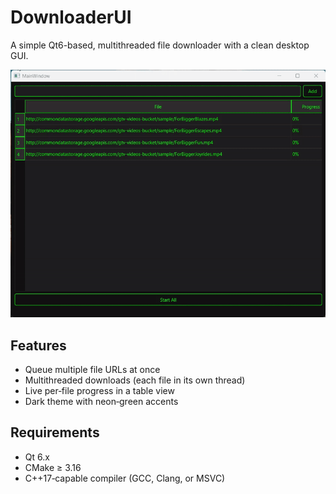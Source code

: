 # DownloaderUI

A simple Qt6-based, multithreaded file downloader with a clean desktop GUI.

<p align="center">
  <img src="assets/DownloaderUI.gif" alt="DownloaderUI Demo" width="600"/>
</p>

## Features

- Queue multiple file URLs at once  
- Multithreaded downloads (each file in its own thread)  
- Live per‑file progress in a table view  
- Dark theme with neon‑green accents  

## Requirements

- Qt 6.x  
- CMake ≥ 3.16  
- C++17‑capable compiler (GCC, Clang, or MSVC)  

